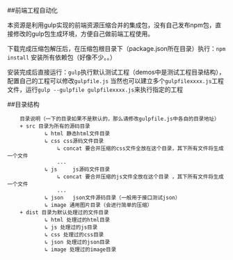 ##前端工程自动化

本资源是利用gulp实现的前端资源压缩合并的集成包，没有自己发布npm包，直接修改的gulp包生成环境，方便自己做前端工程使用。

下载完成压缩包解压后，在压缩包根目录下（package.json所在目录）执行：`npm install` 安装所有依赖包（好像不少。。）

安装完成后直接运行：`gulp`执行默认测试工程（demos中是测试工程目录结构），配置自己的工程可以修改`gulpfile.js` 当然也可以建立多个`gulpfilexxxx.js`工程文件，运行`gulp --gulpfile gulpfilexxxx.js`来执行指定的工程


##目录结构

		目录说明（一下的目录如果不是默认的，那么请修改gulpfile.js中各自的目录地址）
		+ src 目录为所有的源码目录
				↳ html 静态html文件目录
				↳ css css源码文件目录
					↳ concat 要合并压缩的css文件全放在这个目录，其下所有文件将生成一个文件
					...
				↳ js	 js源码文件目录
					↳ concat 要合并压缩的js文件全放在这个目录 ，其下所有文件将生成一个文件
					...
				↳ json	 json文件源码目录（一般用于接口测试json）
				↳ image	通用图片目录（会进行简单的压缩）
		+ dist 目录为默认处理过的文件目录
				↳ html 处理过的html目录
				↳ js 处理过的js目录
				↳ css 处理过的css目录
				↳ json 处理过的json目录
				↳ image 处理过的image目录

